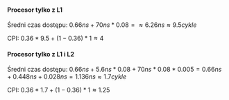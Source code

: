 #### Procesor tylko z L1

Średni czas dostępu:
$0.66ns + 70ns * 0.08 = \approx 6.26ns \approx 9.5cykle$

CPI:
$0.36 * 9.5 + (1 - 0.36) * 1 \approx 4$

#### Procesor tylko z L1 i L2

Średni czas dostępu:
$0.66ns + 5.6ns * 0.08 + 70ns * 0.08 * 0.005 = 0.66ns + 0.448ns + 0.028ns = 1.136ns \approx 1.7cykle$

CPI:
$0.36 * 1.7 + (1 - 0.36) * 1 \approx 1.25$
